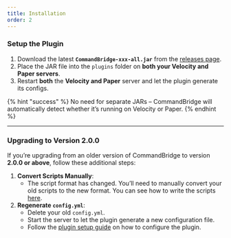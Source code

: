 ```yaml
---
title: Installation
order: 2
---
```


### Setup **the Plugin**

1. Download the latest **`CommandBridge-xxx-all.jar`** from the [releases page](https://modrinth.com/plugin/commandbridge/versions).
2. Place the JAR file into the `plugins` folder on **both your Velocity and Paper servers**.
3. Restart **both** the **Velocity and Paper** server and let the plugin generate its configs.

{% hint "success" %}
No need for separate JARs – CommandBridge will automatically detect whether it’s running on Velocity or Paper.
{% endhint %}

<div class="h-4"></div>

***

### **Upgrading to Version 2.0.0**

If you’re upgrading from an older version of CommandBridge to version **2.0.0 or above**, follow these additional steps:

1. **Convert Scripts Manually**:
   * The script format has changed. You’ll need to manually convert your old scripts to the new format. You can see how to write the scripts [here](../scripts/overview.md).
2. **Regenerate `config.yml`**:
   * Delete your old `config.yml`.
   * Start the server to let the plugin generate a new configuration file.
   * Follow the [plugin setup guide](plugin-setup.md) on how to configure the plugin.

